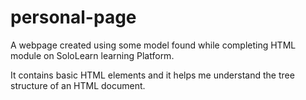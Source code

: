 # personal-page
A webpage created using some model found while completing HTML module on SoloLearn learning Platform.

It contains basic HTML elements and it helps me understand the tree structure of an HTML document. 
